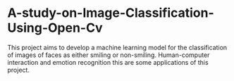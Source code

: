 # A-study-on-Image-Classification-Using-Open-Cv
This project aims to develop a machine learning model for the classification of images of faces as either smiling or non-smiling. Human-computer interaction and emotion recognition this are some applications of this project.
